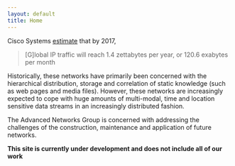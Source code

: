 ```yaml
---
layout: default
title: Home
---
```


Cisco Systems [estimate](http://www.cisco.com/en/US/solutions/collateral/ns341/ns525/ns537/ns705/ns827/white_paper_c11-481360_ns827_Networking_Solutions_White_Paper.html) that by 2017,

> \[G\]lobal IP traffic will reach 1.4 zettabytes per year, or 120.6 exabytes per month

Historically, these networks have primarily been concerned with the hierarchical distribution, storage and correlation of static knowledge (such as web pages and media files). However, these networks are increasingly expected to cope with huge amounts of multi-modal, time and location sensitive data streams in an increasingly distributed fashion. 

The Advanced Networks Group is concerned with addressing the challenges of the construction, maintenance and application of future networks.

**This site is currently under development and does not include all of our work**

